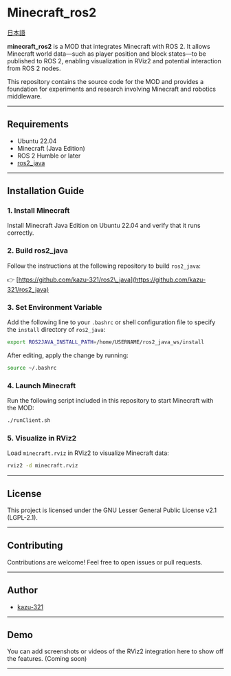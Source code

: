 # Minecraft\_ros2

[日本語](README_JP.md)

**minecraft_ros2** is a MOD that integrates Minecraft with ROS 2. It allows Minecraft world data—such as player position and block states—to be published to ROS 2, enabling visualization in RViz2 and potential interaction from ROS 2 nodes.

This repository contains the source code for the MOD and provides a foundation for experiments and research involving Minecraft and robotics middleware.

---

## Requirements

* Ubuntu 22.04
* Minecraft (Java Edition)
* ROS 2 Humble or later
* [ros2\_java](https://github.com/kazu-321/ros2_java)

---

## Installation Guide

### 1. Install Minecraft

Install Minecraft Java Edition on Ubuntu 22.04 and verify that it runs correctly.

### 2. Build ros2\_java

Follow the instructions at the following repository to build `ros2_java`:

👉 [https://github.com/kazu-321/ros2\_java](https://github.com/kazu-321/ros2_java)

### 3. Set Environment Variable

Add the following line to your `.bashrc` or shell configuration file to specify the `install` directory of `ros2_java`:

```bash
export ROS2JAVA_INSTALL_PATH=/home/USERNAME/ros2_java_ws/install
```

After editing, apply the change by running:

```bash
source ~/.bashrc
```

### 4. Launch Minecraft

Run the following script included in this repository to start Minecraft with the MOD:

```bash
./runClient.sh
```

### 5. Visualize in RViz2

Load `minecraft.rviz` in RViz2 to visualize Minecraft data:

```bash
rviz2 -d minecraft.rviz
```

---

## License

This project is licensed under the GNU Lesser General Public License v2.1 (LGPL-2.1).

---

## Contributing

Contributions are welcome! Feel free to open issues or pull requests.

---

## Author

* [kazu-321](https://github.com/kazu-321)

---

## Demo

You can add screenshots or videos of the RViz2 integration here to show off the features. (Coming soon)

---
